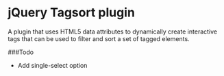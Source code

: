 # jQuery Tagsort plugin
A plugin that uses HTML5 data attributes to dynamically create interactive tags that can be used to filter and sort a set of tagged elements.


###Todo
* Add single-select option
